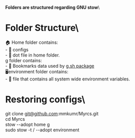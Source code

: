 **Folders are structured regarding GNU stow**\
# Folder Structure\
🏠 Home folder contains:\
    - 📁 configs\
    - 📁 dot file in home folder.\
g folder contains:\
    - 📁 Bookmarks data used by [g.sh package](https://codeberg.org/tplasdio/g.sh/raw/branch/master/packaging/PKGBUILD-git)\
🖥️environment folder contains:\
    - 📁 file that contains all system wide environment variables.
# Restoring configs\
git clone git@github.com:mmkumr/Myrcs.git\
cd Myrcs\
stow --adopt home g\
sudo stow -t / --adopt environment

